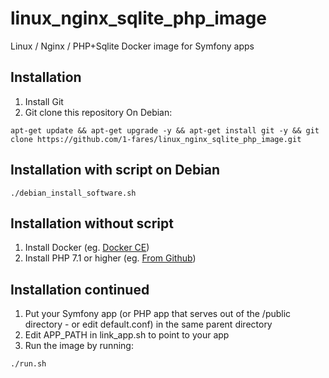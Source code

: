 # linux_nginx_sqlite_php_image
Linux / Nginx / PHP+Sqlite Docker image for Symfony apps

## Installation
1. Install Git
1. Git clone this repository
On Debian:
```
apt-get update && apt-get upgrade -y && apt-get install git -y && git clone https://github.com/1-fares/linux_nginx_sqlite_php_image.git
```

## Installation with script on Debian
```
./debian_install_software.sh
```
## Installation without script
1. Install Docker (eg. [Docker CE](https://docs.docker.com/install/linux/docker-ce/debian/#install-using-the-repository))
1. Install PHP 7.1 or higher (eg. [From Github](http://php.net/git.php))

## Installation continued
1. Put your Symfony app (or PHP app that serves out of the /public directory - or edit default.conf) in the same parent directory
1. Edit APP_PATH in link_app.sh to point to your app
1. Run the image by running:
```
./run.sh
```

